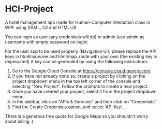 # HCI-Project
A hotel management app made for Human-Computer Interaction class in WPF using XAML, C# and HTML-JS

You can login as user (any credentials will do) or admin (use admin as username with empty password on login)

For the user app to be used properly (Navigation UI), please replace the API keys in html/mapview and html/map_route with your own (the existing key is deprecated)
A key can be generated by using the following instructions 

1. Go to the Google Cloud Console at https://console.cloud.google.com.
2. If you have not already done so, create a project by clicking on the project dropdown menu in the top left corner of the console and selecting "New Project". Follow the prompts to create a new project.
3. Once you have created your project, select it from the project dropdown menu.
4. In the sidebar, click on "APIs & Services" and then click on "Credentials".
5. Find the Create Credentials option, and select 'API Key'.

There is a generous free quota for Google Maps so you shouldn't worry about billing :)
